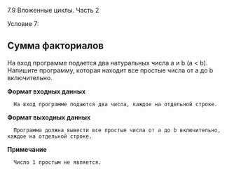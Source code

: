 7.9 Вложенные циклы. Часть 2

Условие 7:

## Сумма факториалов ##

На вход программе подается два натуральных числа a и b (a < b). Напишите программу, которая находит все простые числа от a до b включительно.

**Формат входных данных**

      На вход программе подаются два числа, каждое на отдельной строке.
      
**Формат выходных данных**

      Программа должна вывести все простые числа от a до b включительно, каждое на отдельной строке.
            
**Примечание**

      Число 1 простым не является.
